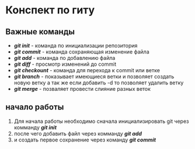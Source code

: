 # Конспект по гиту
## Важные команды
* _**git init**_ - команда по инициализации репозитория
* _**git commit**_ - команда сохраняющая изменение файла
* _**git add**_ - команда по добавлению файла 
* _**git diff**_ - просмотр изменений до commit
* _**git checkount**_ - команда для перехода к commit или ветке
* _**git branch**_ - показывает имеющиеся ветки и позволяет создать новую ветку а так же если добавить -d то позволяет удалить ветку
* _**git merge**_ - позваляет провести слияние разных веток 
## начало работы 
1. Для начала работы необходимо сначала инициализировать git через комманду _**git init**_ 
2. после чего добавить файл через комманду _**git add**_
3. и создать первое сохранение через команду _**git commit**_ 
